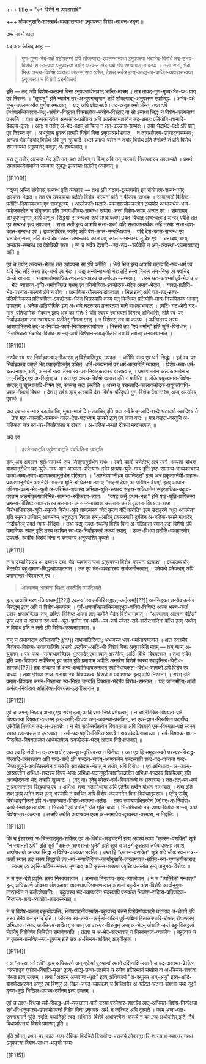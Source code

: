 +++
title = "०९ विशेषे न व्यवहारादि"

+++
लोकानुसारि-शास्त्रार्थ-व्यवहारान्यथा ऽनुपपत्त्या विशेष-साधन-भङ्गः॥

अथ नवमो वादः

यद् अत्र केचिद् आहुः — 

> गुण-गुण्य-भेद-पक्षे पटोपलम्भे ऽपि शौक्ल्याद्य्-उपलम्भान्यथा ऽनुपपत्त्या भेदाभेद-विरोधे तद्-उभय-विरोध-शमनान्यथा ऽनुपपत्त्या तयोर् अत्यन्त-भेद-पक्षे ऽपि समवायस् सम्बन्धः । सत्ता सती, भेदो भिन्नः अन्त्य-विशेषो व्यावृत्तः कालस् सदा ऽस्ति, देशस् सर्वत्र इत्य्-आद्य्-अ-बाधित-व्यवहारान्यथा ऽनुपपत्त्या च विशेषो ऽङ्गीकार्य 

इति — तद् अपि विशेष-कल्पनां विना ऽनुपपन्नार्थभावात् भ्रान्ति-मात्रम् । तत्र तावद्-गुण-गुण्य-भेद-पक्षः प्राग् एव निरस्तः । "तुष्यतु" इति न्यायेन तद्-अभ्युपगन्तॄणाम् अपि शौक्ल्याद्य्-अनुपलम्भ एवासिद्धः । अभेद-पक्षे गुप्य्-उपलम्भस्यैव गुणोपलम्भत्वात् । यद्य् अपि शौक्ल्यत्वेन तद्-अनुपलम्भो ऽस्ति, तथा ऽपि तथोपलब्धिकारण-चक्षुः-संयोग-विरहात् विषयालोक-संयोग-विरहाद् वा सो ऽन्यथा सिद्धः न विशेष-कल्पनायां प्रभवति । यथा अन्धकारत्वेन अन्धकार-प्रतीताव् अपि आलोकाभावत्वेन तद्-अग्रहः प्रतियोगि-ज्ञानादि-वैकल्य-कृतः । अतः न तयोर् अ-भेद-पक्षम् आश्रित्य न तत्-कल्पना-सम्भवः । तयोः भेदाभेद-पक्षो ऽपि प्राग् एव निरस्त एव । अभ्युपेत्य ब्रुवन्तं प्रत्यपि विशेषं विना ऽनुपपन्नार्थभावात् । न तत्रार्थापत्त्य्-उपपादनासम्भवः; अन्यत्र भेदाभेदयोर् विरोधे ऽपि गुण-गुण्यादि-स्थले प्रमाण-बलेन न तयोर् विरोध इति तेनोक्ते तं प्रति विरोध-शमनान्यथा ऽनुपपत्तेर् वक्तुम् अ-शक्यत्वात् ॥

यस् तु तयोर् अत्यन्त-भेद इति मत्-पक्षः तस्मिन् न किम् अपि तत्-कल्पकं निरूपकस्य उपलभ्यते । प्रथमं समवायस्यैवाभावेन समवायः सुबद्धः इत्यस्याः प्रतीतेर् अभावात् ॥

[[P109]]

यद्यप्य् अस्ति संयोगस् सम्बन्ध इति व्यवहारः — तथा ऽपि घटत्व-द्रव्यत्वयोर् इव संयोगत्व-सम्बन्धयोर् अत्यन्त-भेदात् । तत एव उपपन्नायाः प्रतीतेः विशेष-कल्पनां प्रति न बीजत्व-सम्भवः । सामान्यतो विशिष्ट-प्रतीति-नियामकत्वम् एव सम्बद्धत्वम् । आलोकादेः घटादि-प्रकाशाप्रयोजकत्वेन द्रव्ययोर् आधाराधेय-भाव-प्रयोजकत्वेन च संयुक्ताव् इति प्रत्यय-विषय-सम्बन्धः संयोगः; तत्त्वं विशेष-रूपम् अन्यद् एव । समवायम् अभ्युपगन्तॄणाम् अपि अणुत्व-सिद्धयोः सम्बन्धत्व-रूपं समवायत्वम् उक्त-विधात् सम्बन्धत्वाद् अन्यद् एवेति तत एव सम्बन्ध इत्य् उपपन्नम् । सत्ता सती इत्य् अत्रापि सत्ता-शब्दो यदि सत्ताजात्यर्थकः तर्हि तस्याः सत्ता-देश-काल-सम्बन्ध एव । द्रव्यत्वादिवत् जातेर् अपि देश-काल-सम्बन्धित्वात् । यदि देश-काल-सम्बन्ध एव घटादेस् सत्ता, तर्हि तस्य देश-काल-सम्बन्धस्य काल एव, काल-सम्बन्धस्य तु देश एव । घटादाव् अप्य् अन्यतर-सम्बन्ध एव वैशेषिकी सत्ता । सा च सर्वत्र देशादि--स्व-रूप--रूपैवेति न अन्-अवस्था-ऽऽत्माश्रयाद्य् अपि ॥

एवं च तयोर् अत्यन्त-भेदात् तत एवोपपन्ना सा ऽपि प्रतीतिः । भेदो भिन्न इत्य् अत्रापि घटत्वादि-रूप-धर्म एव यदि भेदः तर्हि तस्य तद्-धर्म्य् एव भेदः । यद्य् अन्योन्याभावो भेदः तर्हि तस्य भिन्नत्वं तन्-निष्ठ एव क्वचिद् अन्योन्याभावः । भावाभावोभयाधिकरणकस्याभावस्य अङ्गीकार-सम्भवात् । तस्य घट-पटाभ्यां पूर्व-भेदाच् च । भेदः व्यासज्य-वृत्ति-धर्मावच्छिन्नः पृथग् एव प्रतियोगिता-ऽवच्छेदक-भेदेन अभाव-भेदात् । यावत्-प्रतीति-भेद-परम्परा-कल्पने ऽपि न दोषः । प्रामाणिक-गौरवस्यादोषत्वात् । भिन्न इत्य् अपि घट-तद्-इतर-प्रतियोगिकस्य प्रतियोगिता-ऽवच्छेदक-भेदेन भिन्नस्यापि तस्य यत् किञ्चित् प्रतियोगि-मात्र-निरूपितस्य भानाद् उपपन्नम् । अनेक-प्रतियोगिके ऽप्य् अ-भावे घटत्वस्य प्रकारतया भाने बाधकाभावात् । (यदि) घट-भेदो घट-मात्र-प्रतियोगिक-भेदवान् इत्य् अत्र का गतिः ? यदि स्वस्य स्वाश्रयतां विनेत्य् अभिधासि, तर्हि स्व-पर-निर्वाहकतया तत्र स्वाश्रयत्व-प्रतीतेर् गौणता ऽस्तु । न विशेषस् तत्र वा कल्प्यः । कल्पितस्य तस्य आश्रयाभिन्नत्वे तद्-अ-निर्वाह्य-कार्य-निर्वाहकत्वायोगात् । भिन्नत्वे तव "एवं धर्मान्" इति श्रुति-विरोधात् । भिन्नाभिन्नत्वे भेदाभेद-विरोध-शान्त्य्-अर्थं विशेषानन्तराङ्गीकारे तत्रापि तथेत्य् अनवस्थानात् ।

[[P110]]

तस्यैव स्व-पर-निर्वाहकत्वाङ्गीकारस् तु विशेषासिद्ध्य्-उपहतः । धर्मिणि सत्य् एव धर्म-सिद्धेः । इदं स्व-पर-निर्वाहकत्वं क्लृप्ते भेद एवाङ्गीकर्तुम् उचितं, धर्मि-कल्पनातो वरं धर्म-कल्पनेति न्यायात् । विशेष-रूप-धर्म-कल्पनायाम् अपि, अन्ततो गत्वा तस्य स्व-पर-निर्वाहकत्वस्य वाच्यत्वात् । प्रमाणाभावेन कल्पकाभावेन च तत्-सिद्धिर् एव अ-सिद्धेश् च । अत एव अन्त्य-विशेषो व्यावृत्त इति न प्रतीतिः । लोके प्रयुज्यमान-विशेष-शब्दस् तु सुस्थानादि-विषय एव, कालस् सदा ऽस्तीति । अस्य तु वसन्तादि-कालावच्छेदक-प्रयुक्तोपाधि-प्रवाह-नैयत्यं विषयः । देशस् सर्वत्र इत्य् अस्यापि देश-विशेष-परिदृष्टो गुण-विशेषः देशान्तरेष्व् अप्य् अस्तीत्य् एवार्थः ॥

अत एव जन्य-मात्रं कालोपाधिः, मुक्त-मात्रं दिग्-उपाधिर् इति सदा सर्वत्रेत्य्-आदि-शब्दैः घटादयो व्यपदिश्यन्ते । तेषां महा-कालादि-सम्बन्धः काल-देश-पदाभ्याम् उच्यते इत्य् एव प्राचां वादः । यत्र क्लृप्त-वस्तुनि अ-गतिकता तत्र स्व-पर-निर्वाहकता न दोषाय । अ-गतिक-स्थले दोषणां मन्दोषत्वात् ॥

अत एव 

> हस्तेनावद्यति स्रुवेणावद्यति स्वधितिना ऽवद्यति

इत्य् अत्र अवदान-श्रुतेः सामर्थ्य-रूप-लिङ्गानुरोधेन बाधः । स्वर्ग-कामो यजेतेत्य् अत्र स्वर्ग-भाव्यता-बोधक-वाक्यानुरोधेन पद-श्रुति-गम्य-याग-भाव्यता-परित्यागः तत्रैव प्रत्यय-श्रुति-गम्य इति इष्ट-सामान्य-भाव्यकत्वस्य वाक्य-गम्य-स्वर्ग-भाव्यकत्वानुरोधेन परित्यागः । "आग्नेय्याग्नीध्रम् उपतिष्ठते" इत्य् अत्र प्रकृताग्नेयी-ग्राहक-प्रकरणानुरोधेन आग्नेयी-मात्रस्य श्रुति-बोधितस्य त्यागः; "सहस्रं देयम् अ-परिमितं देयम्" इत्य् आधान-दक्षिणा-कल्प-भेद-श्रुतौ अ-परिमित-शब्दस्य अभिधा-श्रुति-रूपस्य सहस्र-सन्निधानेन सहस्राधिक-बहुत्व-परताम् अङ्गीकृत्यापरिमित-सामान्य-स्वीकरण-त्यागः । "वषट् कर्तुः प्रथम-भक्षः" इति षष्ठ-श्रुति-प्रापितस्य प्राथम्य-विशिष्ट-भक्षान्तरस्य यजमान-चमस-समाख्यया यजमान-चमसे कृत्स्न-विषयता-बाधः । विरोधाधिकरण-श्रुति-स्मृत्योः विरोध-श्रुतेः प्राबल्यस्य "वेदं कृत्वा वेदिं करोति" इत्य् उदाहरणे "क्षुत आचमेत्" इति स्मृत्या प्रापितम् आचमनम् अनुरुद्ध्य निरास इत्य्-आदिषु प्रबलस्यापि दुर्बलेन अ-गतिक-स्थले बाधादेर् निर्दोषतेत्य् उक्तं न्याय-विद्भिः । तथा यद्य्-उक्त-स्थलेषु विशेषं विना अ-गतिकता स्यात् तदा विशेषो ऽपि प्रामाणिकः स्याद् इति तस्य क्वचित् स्व-पर-निर्वाहकत्वं कल्प्यं स्यात् । उक्त-विधया प्रतीति-व्यवहारयोर् उपपत्तेः, त्वदीय-विशेषं विना न कस्याप्य् अनुपपत्तिर् दृष्यते ॥

[[P111]]

न च द्रव्याभिन्नस्य अ-द्रव्यस्य द्रव्य-भेद-व्यवहारान्यथा ऽनुपपत्त्या विशेष-कल्पना प्रत्याशा । द्रव्याद्रव्ययोर् भेदस्यैव बहु-प्रमाण-सिद्धत्वोपपादनात् । तत एव भेद-व्यवहारस्य सार्वजनीनत्वात् । प्रमेयत्वे प्रमेयत्वम् अपि प्रमाणान्तर-विषयत्वम् एव । 

> आत्मानम् आत्मना बिभ्रद् अस्तीति व्यपदिश्यते

इत्य् अत्रापि भरण-क्रियायाम्[[??]] एकस्यां स्वात्मनिस्सिद्धवत्-कर्तृत्वम्[[??]] अ-सिद्धवत् तस्यैव कर्मत्वं विरुद्धम् इत्य् अपि न विशेष-कल्पनम् । पूर्वै-क्षणावच्छिन्नाचिन्त्याद्भुत-शक्ति-विशिष्ट आत्मा भरण-कर्ता उत्तर-क्षणावच्छिन्न-तच्-छक्ति-विशिष्ट आत्मा तत्-कर्मेति भेदेन विरोधाभावात् । "आत्मानम् आत्मना वेत्सि" इत्य् अत्र च आत्मना स्व-धर्म--भूत-ज्ञानेन स्व-धर्मि--स्व-रूपं स्वेतर-सर्व-शरीरत्वादिना वेत्सि इत्य् अर्थान् न विरोध इति न ततो ऽपि विशेष-कल्पनावकाशः ॥

यच् च अभावादाव् अस्तित्वादिः[[??]] नाभावातिरिक्तः; अभावस्य भाव-धर्मानाश्रयत्वात् । अतः स्वस्यैव विशेषण-विशेष्य-भावावगाहिनि अभावो ऽस्तीत्य्-आदि-धीः विशेषं विना अनुपपन्नेति मतम् — तच् चाप्य् अ-युक्तम् । स्व-रूप--सम्बन्धावच्छिन्न-भूतलादेर् एवाभावात् अस्तीत्य्-आदि-विधि-विषयत्वात् । तथा सर्वम् इति प्रमा-विषयत्वं सर्वस्मिन्न् इव सर्वम् इति प्रमायाम् अपीति अन्तरेण विशेषं स्वस्य स्वावृत्तित्व-विरोध-शामकः[[??]] तदा शब्दस्य हि अन्य-शब्दाभिधायकतावत् स्वाभिधायकता-विरोध-शामको ऽपि विशेष एव वाच्यः । तथा ऽभिधा-शब्द-गतायाः स्व-विषयकत्व-विरोधे स एव शामक इत्य् अपि निरस्तम् । सर्वम् इति प्रमाण-विषयता जगन्-निष्ठान्या स्व-निष्ठा चान्येति विषयता-भेदेनैव विरोध-शमनात् । घटं जानामीत्य्-आदौ कर्मत्व-निर्वाहाय अतिरिक्त-विषयता-ऽङ्गीकारात् ॥

[[P112]]

एवं च जगन्-निष्ठाद् अन्यद् एव सर्वम् इत्य्-आदि प्रमा-निष्ठं प्रमेयत्वम् । न चातिरिक्ति-विषयता-पक्षे विषयतायां विषयता-ऽन्तरम् इत्य्-आदि-विधया अन्-अवस्था-प्रसक्तिः, सा एक-ज्ञान-निरूपिता पदार्थेष्व् एकैवेति निर्णयेन तद्-अ-प्रसक्तेः । न चैवं सर्वान्तर्गतत्वेन विषयताया अपि विषयत्वे एक-विषयता-पक्षे स्वस्य स्वाधारत्व-प्रसङ्गः इष्टत्वात् । सर्व-पद-प्रवृत्ति-निमित्ताश्रयत्वेन अवच्छेदकेनाधारता । सर्व-विषयक-ज्ञान-निरूपित-विषयतात्वेन आधेयतयेत्य् अवच्छेदक-भेदम् आदाय विरोधाभावात् ॥

अत एव हि संयोग-तद्-अभावयोर् एक-वृक्ष-वृत्तित्वस्य न विरोधः । अत एव हि समूहालम्बने परस्पर-विरुद्ध-गोत्वादि-प्रकारताया अपि शब्द-शब्दे ऽपि शब्दत्व-जात्य्-आश्रयत्वेन शब्दस्यापि शब्द-पद-वाच्यता शब्द-निष्ठानुपूर्व्य्-अवच्छिन्नत्वेन वाचकेति अवच्छेदक-भेदात् न तयोर् अपि विरोधः । एवं अभिधात्व्- अ-जात्य्-आश्रयत्वेन अभिधा-शब्दस्य विषय-भावः अभिधा-पदानुपूर्वीत्वावच्छिन्नत्वेन अभिधा-शब्दस्य विषयित्वम् इति अवच्छेदकतो भेदः तत्रापि सुस्पष्टः । (यद् वा) एतेषु स्वेतर-सर्व-विषयकत्वे कः प्रत्यवायः ? तत्-तत्-स्व-रूपं तु प्रमाणान्तरेण सिद्ध्यत्य् एव । अभिधा-शब्द-गताभिधाया अपि एतेनैव शब्देन बोधन-सम्भवात् । शब्द इति शब्द इत्य् अनेन शब्द इत्य् अस्यापि न क्वचिद् अपि विशेष-कल्पननेन विना विरोधानुपशमः । एतेषु सर्वेषु विरोधाङ्गीकारे ऽपि अ-सङ्ख्यात-विशेष-कल्पना-क्लेशः । तस्य स्वाश्रयाभिन्नत्वेन (ज)गद्-अ-निर्वाह्य-कार्य-निर्वाहकत्वायोगः । भिन्नत्वे "एवं धर्मान्" इति श्रुति-बाधः । भिन्नाभिन्नत्वे तद्-उभय-विरोध-शान्त्य्-अर्थं विशेषान्तर-कल्पना । तत्रापि तथेति प्रत्याश्रयम् एवम् अ-सामाधेय-दुरवस्था-परम्परा, न निवृत्तिः ।

[[P113]]

किं च ईश्वरस्य अ-चिन्त्याद्भुत-शक्तिर् एव अ-विरोध-सङ्घटनी इत्य् अवश्यं त्वया "कृत्स्न-प्रसक्ति" सूत्रे "न स्थानतो ऽपि" इति सूत्रे "अक्षरम् अम्बरान्त-धृतेः" इति सूत्रे च अङ्गीकृततया तथैव उक्ताः सर्वाश् चार्थापत्तयो अन्यथा सिद्धा न विशेष-कल्पका भवन्ति । तथा हि "कृत्स्न-प्रसक्ति" सूत्रे यदि जीवः स्व-तन्त्र--कर्ता स्यात् तदा तस्य सिद्धान्ते तत्-स्व-रूपातिरिक्त-कार्यानुसारि-तारतम्यवच्-छक्ति-रूप-गुणाङ्गीकारात् । स्वयम् एव प्रवृत्ति-शक्ति-रूपस्य तृणादाव् अपि कृत्स्न-शक्त्या प्रवृत्तिः प्रसज्येत इत्य् अनुभव-विरोधः ॥

न च एक-देशे प्रवृत्तिः तस्य निरवयवत्वात् । अन्यथा निरवयव-शब्द-व्याकोपात् । न च "व्यतिरेको गन्धवत्" इत्य् अधिकरणे जीवस्य संशयतायाः व्यवस्थापयिष्यमाणत्वात् अंशानां बहुत्वेन अंश-विशेषैः कार्यानुगुण-तारतम्येन न कर्तृत्वोपपत्तिः । बहुत्वस्य भेद-व्याप्यत्वेन भेदस्यापि प्रसक्त्या भिन्नांश-राहित्य-प्रतिपादक-निरवयव-शब्द-व्याकोप-तादवस्थ्यात् ॥

न च विशेष-बलात् बहुत्वोपपत्तिः, भेदोपपादनीयस्यांश-बहुत्वस्य चेतने विशेषेणोपपादने घटादाव् अ-चेतने ऽपि तस्य तेनैव प्रसङ्गाद् इति । जीवस्य स्व-तन्त्र--कर्तृत्व-वादिनं पूर्व-पक्षिणं हिताकरणादि-दोषात् दोषाण्तरम् अभिधाय तस्माद् अ-चिन्त्य-शक्तिर् भगवान् एव परस्पर-विरुद्धम् अप्य् अ-भेदम् अंशांशि-कृतं बहु-विरुद्धत्वं चेतनेषु विशेषेणैव निमित्तेन समावेशयति । ततश् च अ-भेद-सद्भावात् न निरवयवत्व-व्याकोपः । बहुत्वाच् च न कृत्स्न-प्रसक्ति-रूप-दूषणम् इति तत्र अ-चिन्त्य-शक्तिर् अङ्गीकृता । 

[[P114]]

तत्र "न स्थानतो ऽपि" इत्य् अधिकरणे अन्-एकेषां पुरुषाणां स्थाने दक्षिणाक्षि-स्थाने जाग्रद्-अवस्था-प्रेरकेण "सप्ताङ्ग एकोन-विंशति-मुख" इत्य्-आद्य्-उक्त-लक्षणेन च रूपेण प्रतिस्थानं समग्रेण वा अ-चिन्त्य-शक्त्या स्थित इत्य् उक्तम् । तथा "अक्षरम् अम्बरान्त-धृतेः" इत्य् अधिकरणे "अ-स्थूलम् अन्-अणु" इत्य्-आदि-वाक्योदाहरणेन अणुर् एव विष्णुर् अ-खिल-जगद्-व्यापकश् च विचित्रयैव अ-घटित-घटना-शक्त्या यथा सूक्ष्मे कृष्ण-मुखे निखिल-प्रपञ्च-दर्शनम् इत्य् उक्तम् ॥

एवं च उक्त-विधया सर्व-विरुद्ध-धर्म-सङ्घटन-पटी यस्या परमेश्वर-शक्त्यैव त्वद्-अभिमत-विशेष-निरपेक्षया सर्व-विधानुपपत्त्य्-उपशमोपपत्तौ विशेषं विना ऽनुपपन्नः अर्थः न कश्चिद् अपि दृश्यते । एवम् अजा-गल-स्तनायमाने श्रुति-स्मृति-पथातिदूरे त्वद्-अभिमत-विशेषे अर्थापत्त्यैक-कल्प्ये न का ऽप्य् अर्थापत्तिर् इति, नैवं विधार्थापत्तयो विशेषे प्रमाणम् इति ॥

इति श्रीमत्-प्रथम-पर-काल-महा-देशिक-विरचिते विजयीन्द्र-पराजये लोकानुसारि-शास्त्रार्थ-व्यवहारान्यथा ऽनुपपत्त्या विशेष-साधन-भङ्गो नवमः

[[P115]]